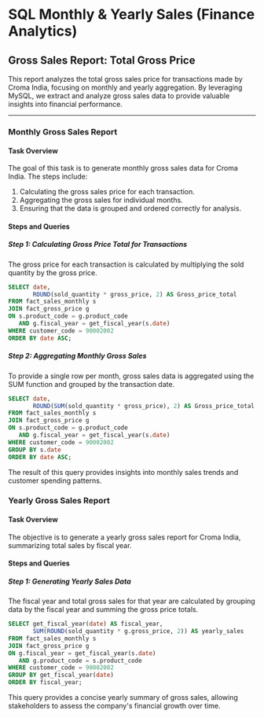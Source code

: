 
# SQL Monthly & Yearly Sales (Finance Analytics)


## Gross Sales Report: Total Gross Price

This report analyzes the total gross sales price for transactions made by Croma India, focusing on monthly and yearly aggregation. By leveraging MySQL, we extract and analyze gross sales data to provide valuable insights into financial performance.

---

### Monthly Gross Sales Report

#### Task Overview
The goal of this task is to generate monthly gross sales data for Croma India. The steps include:

1. Calculating the gross sales price for each transaction.
2. Aggregating the gross sales for individual months.
3. Ensuring that the data is grouped and ordered correctly for analysis.

#### Steps and Queries

##### Step 1: Calculating Gross Price Total for Transactions
The gross price for each transaction is calculated by multiplying the sold quantity by the gross price. 

```sql
SELECT date, 
       ROUND(sold_quantity * gross_price, 2) AS Gross_price_total
FROM fact_sales_monthly s
JOIN fact_gross_price g
ON s.product_code = g.product_code 
   AND g.fiscal_year = get_fiscal_year(s.date)
WHERE customer_code = 90002002
ORDER BY date ASC;
```

##### Step 2: Aggregating Monthly Gross Sales
To provide a single row per month, gross sales data is aggregated using the SUM function and grouped by the transaction date.

```sql
SELECT date, 
       ROUND(SUM(sold_quantity * gross_price), 2) AS Gross_price_total
FROM fact_sales_monthly s
JOIN fact_gross_price g
ON s.product_code = g.product_code 
   AND g.fiscal_year = get_fiscal_year(s.date)
WHERE customer_code = 90002002
GROUP BY s.date
ORDER BY date ASC;
```
The result of this query provides insights into monthly sales trends and customer spending patterns.


### Yearly Gross Sales Report

#### Task Overview

The objective is to generate a yearly gross sales report for Croma India, summarizing total sales by fiscal year.

#### Steps and Queries

##### Step 1: Generating Yearly Sales Data

The fiscal year and total gross sales for that year are calculated by grouping data by the fiscal year and summing the gross price totals.

```sql
SELECT get_fiscal_year(date) AS fiscal_year,
       SUM(ROUND(sold_quantity * g.gross_price, 2)) AS yearly_sales
FROM fact_sales_monthly s
JOIN fact_gross_price g
ON g.fiscal_year = get_fiscal_year(s.date) 
   AND g.product_code = s.product_code
WHERE customer_code = 90002002
GROUP BY get_fiscal_year(date)
ORDER BY fiscal_year;
```

This query provides a concise yearly summary of gross sales, allowing stakeholders to assess the company's financial growth over time.
